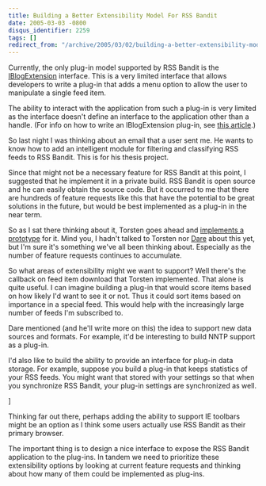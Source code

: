 ```yaml
---
title: Building a Better Extensibility Model For RSS Bandit
date: 2005-03-03 -0800
disqus_identifier: 2259
tags: []
redirect_from: "/archive/2005/03/02/building-a-better-extensibility-model-for-rss-bandit.aspx/"
---
```


Currently, the only plug-in model supported by RSS Bandit is the
[IBlogExtension](http://www.pocketsoap.com/weblog/stories/2003/04/0023.html)
interface. This is a very limited interface that allows developers to
write a plug-in that adds a menu option to allow the user to manipulate
a single feed item.

The ability to interact with the application from such a plug-in is very
limited as the interface doesn't define an interface to the application
other than a handle. (For info on how to write an IBlogExtension
plug-in, see [this
article](https://haacked.com/archive/2004/06/19/651.aspx).)

So last night I was thinking about an email that a user sent me. He
wants to know how to add an intelligent module for filtering and
classifying RSS feeds to RSS Bandit. This is for his thesis project.

Since that might not be a necessary feature for RSS Bandit at this
point, I suggested that he implement it in a private build. RSS Bandit
is open source and he can easily obtain the source code. But it occurred
to me that there are hundreds of feature requests like this that have
the potential to be great solutions in the future, but would be best
implemented as a plug-in in the near term.

So as I sat there thinking about it, Torsten goes ahead and [implements
a
prototype](http://www.rendelmann.info/blog/PermaLink.aspx?guid=d3c8dfd5-c3f7-4e74-bdb0-0168eb4e2d82)
for it. Mind you, I hadn't talked to Torsten nor
[Dare](http://www.25hoursaday.com/weblog/) about this yet, but I'm sure
it's something we've all been thinking about. Especially as the number
of feature requests continues to accumulate.

So what areas of extensibility might we want to support? Well there's
the callback on feed item download that Torsten implemented. That alone
is quite useful. I can imagine building a plug-in that would score items
based on how likely I'd want to see it or not. Thus it could sort items
based on importance in a special feed. This would help with the
increasingly large number of feeds I'm subscribed to.

Dare mentioned (and he'll write more on this) the idea to support new
data sources and formats. For example, it'd be interesting to build NNTP
support as a plug-in.

I'd also like to build the ability to provide an interface for plug-in
data storage. For example, suppose you build a plug-in that keeps
statistics of your RSS feeds. You might want that stored with your
settings so that when you synchronize RSS Bandit, your plug-in settings
are synchronized as well.

]

Thinking far out there, perhaps adding the ability to support IE
toolbars might be an option as I think some users actually use RSS
Bandit as their primary browser.

The important thing is to design a nice interface to expose the RSS
Bandit application to the plug-ins. In tandem we need to prioritize
these extensibility options by looking at current feature requests and
thinking about how many of them could be implemented as plug-ins.

